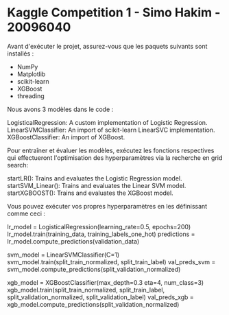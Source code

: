 # Kaggle Competition 1 - Simo Hakim - 20096040


Avant d'exécuter le projet, assurez-vous que les paquets suivants sont installés :

- NumPy
- Matplotlib
- scikit-learn
- XGBoost
- threading

Nous avons 3 modèles dans le code :

LogisticalRegression: A custom implementation of Logistic Regression.
LinearSVMClassifier: An import of scikit-learn LinearSVC implementation.
XGBoostClassifier: An import of XGBoost.

Pour entraîner et évaluer les modèles, exécutez les fonctions respectives qui effectueront l'optimisation des hyperparamètres via la recherche en grid search:

startLR(): Trains and evaluates the Logistic Regression model.
startSVM_Linear(): Trains and evaluates the Linear SVM model.
startXGBOOST(): Trains and evaluates the XGBoost model.

Vous pouvez exécuter vos propres hyperparamètres en les définissant comme ceci :

lr_model = LogisticalRegression(learning_rate=0.5, epochs=200)
lr_model.train(training_data, training_labels_one_hot)
predictions = lr_model.compute_predictions(validation_data)

svm_model = LinearSVMClassifier(C=1)
svm_model.train(split_train_normalized, split_train_label)
val_preds_svm = svm_model.compute_predictions(split_validation_normalized)

xgb_model = XGBoostClassifier(max_depth=0.3 eta=4, num_class=3)
xgb_model.train(split_train_normalized, split_train_label, split_validation_normalized, split_validation_label)
val_preds_xgb = xgb_model.compute_predictions(split_validation_normalized)
